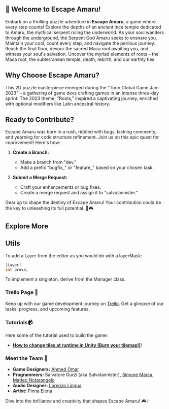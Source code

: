 ## 🐍 Welcome to Escape Amaru!

Embark on a thrilling puzzle adventure in **Escape Amaru**, a game where every step counts! Explore the depths of an ancient Inca temple dedicated to Amaru, the mythical serpent ruling the underworld. As your soul wanders through the underground, the Serpent God Amaru seeks to ensnare you. Maintain your cool, count every step, and navigate the perilous journey. Reach the final floor, devour the sacred Maca root awaiting you, and witness your soul's salvation. Uncover the myriad elements of roots – the Maca root, the subterranean temple, death, rebirth, and our earthly ties.

## Why Choose Escape Amaru?

This 2D puzzle masterpiece emerged during the "Turin Global Game Jam 2023" – a gathering of game devs crafting games in an intense three-day sprint. The 2023 theme, "Roots," inspired a captivating journey, enriched with optional modifiers like Latin ancestral history.

## Ready to Contribute?

Escape Amaru was born in a rush, riddled with bugs, lacking comments, and yearning for code structure refinement. Join us on this epic quest for improvement! Here's how:

1. **Create a Branch:**
   - Make a branch from "dev."
   - Add a prefix "bugfix_" or "feature_" based on your chosen task.

2. **Submit a Merge Request:**
   - Craft your enhancements or bug fixes.
   - Create a merge request and assign it to "salvolannister."

Gear up to shape the destiny of Escape Amaru! Your contribution could be the key to unleashing its full potential. 🚀🎮

## Explore More

## Utils
To add a Layer from the editor as you would do with a layerMask:
```csharp
[Layer]
int prova;
```
To implement a singleton, derive from the Manager<T> class.


### Trello Page 🚀
Keep up with our game development journey on [Trello](https://trello.com/invite/b/OARn4aKr/ATTI8184aeb3e87ef16beb69b01d568d772d7382DCCF/turingamejam). Get a glimpse of our tasks, progress, and upcoming features.

### Tutorials📹
Here some of the tutorial used to build the game:
-  [**How to change tiles at runtime in Unity (Burn your tilemap!)**](https://www.youtube.com/watch?v=hPsB6MiJPQY)!

### Meet the Team 🌟

- **Game Designers:** [Ahmed Omar](https://www.linkedin.com/in/ahmed-omar-8661a9193/)
- **Programmers:** Salvatore Gurzì (aka Salvolannister), [Simone Marca](https://www.linkedin.com/in/simone-marca-184a59100/), [Matteo Notarangelo](https://www.linkedin.com/in/mattnot/)
- **Audio Designer:** [Lorenzo Lingua](https://www.linkedin.com/in/lorenzo-lingua-68562b231/)
- **Artist:** [Pinna Elena](https://www.linkedin.com/in/elena-pinna-657638155/)

Dive into the brilliance and creativity that shapes Escape Amaru! 🎮✨
